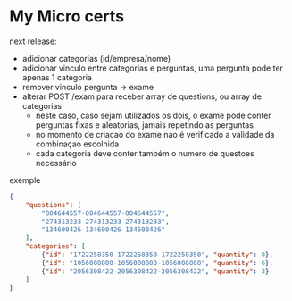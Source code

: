# My Micro certs

next release:
- adicionar categorias (id/empresa/nome)
- adicionar vinculo entre categorias e perguntas, uma pergunta pode ter apenas 1 categoria
- remover vinculo pergunta -> exame
- alterar POST /exam para receber array de questions, ou array de categorias
    - neste caso, caso sejam utilizados os dois, o exame pode conter perguntas fixas e aleatorias, jamais repetindo as perguntas
    - no momento de criacao do exame nao é verificado a validade da combinaçao escolhida
    - cada categoria deve conter também o numero de questoes necessário
    
exemple 
```json
{
	"questions": [
		"804644557-804644557-804644557",
		"274313233-274313233-274313233",
		"134600426-134600426-134600426"
	],
	"categories": [
		{"id": "1722258350-1722258350-1722258350", "quantity": 8},
		{"id": "1056008808-1056008808-1056008808", "quantity": 6},
		{"id": "2056308422-2056308422-2056308422", "quantity": 3}
	]
}
```